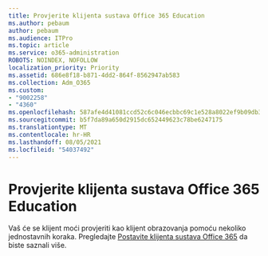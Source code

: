 ```yaml
---
title: Provjerite klijenta sustava Office 365 Education
ms.author: pebaum
author: pebaum
ms.audience: ITPro
ms.topic: article
ms.service: o365-administration
ROBOTS: NOINDEX, NOFOLLOW
localization_priority: Priority
ms.assetid: 686e8f18-b871-4dd2-864f-8562947ab583
ms.collection: Adm_O365
ms.custom:
- "9002258"
- "4360"
ms.openlocfilehash: 587afe4d41081ccd52c6c046ecbbc69c1e528a8022ef9b09db396d9b34b2e323
ms.sourcegitcommit: b5f7da89a650d2915dc652449623c78be6247175
ms.translationtype: MT
ms.contentlocale: hr-HR
ms.lasthandoff: 08/05/2021
ms.locfileid: "54037492"
---
```

# <a name="verify-office-365-education-tenant"></a>Provjerite klijenta sustava Office 365 Education

Vaš će se klijent moći provjeriti kao klijent obrazovanja pomoću nekoliko jednostavnih koraka. Pregledajte [Postavite klijenta sustava Office 365](https://docs.microsoft.com/microsoft-365/education/deploy/create-your-office-365-tenant) da biste saznali više. 
